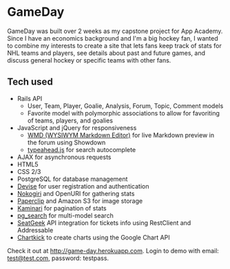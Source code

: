 # GameDay

GameDay was built over 2 weeks as my capstone project for App Academy. Since I have an economics background and I'm a big hockey fan, I wanted to combine my interests to create a site that lets fans keep track of stats for NHL teams and players, see details about past and future games, and discuss general hockey or specific teams with other fans.

## Tech used

* Rails API
    * User, Team, Player, Goalie, Analysis, Forum, Topic, Comment models
    * Favorite model with polymorphic associations to allow for favoriting of teams, players, and goalies
* JavaScript and jQuery for responsiveness
    * [WMD (WYSIWYM Markdown Editor)](https://github.com/derobins/wmd) for live Markdown preview in the forum using Showdown
    * [typeahead.js](https://github.com/twitter/typeahead.js) for search autocomplete
* AJAX for asynchronous requests
* HTML5
* CSS 2/3
* PostgreSQL for database management
* [Devise](https://github.com/plataformatec/devise) for user registration and authentication
* [Nokogiri](https://github.com/sparklemotion/nokogiri) and OpenURI for gathering stats
* [Paperclip](https://github.com/thoughtbot/paperclip) and Amazon S3 for image storage
* [Kaminari](https://github.com/amatsuda/kaminari) for pagination of stats
* [pg_search](https://github.com/Casecommons/pg_search) for multi-model search
* [SeatGeek](http://seatgeek.com) API integration for tickets info using RestClient and Addressable
* [Chartkick](https://github.com/ankane/chartkick) to create charts using the Google Chart API

Check it out at http://game-day.herokuapp.com. Login to demo with email: test@test.com, password: testpass.